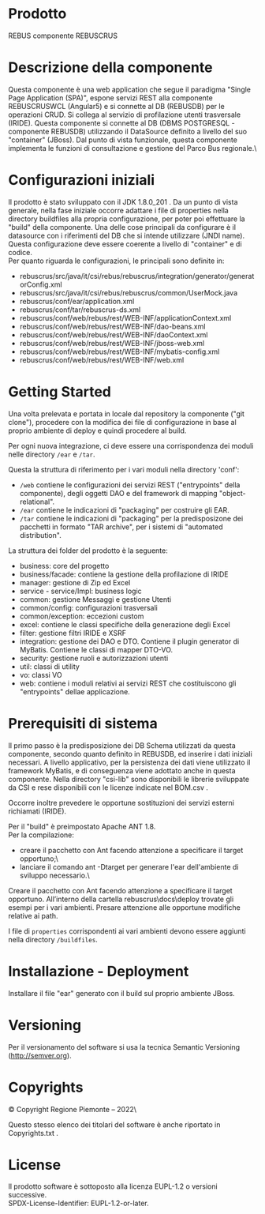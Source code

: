 # Prodotto
REBUS componente REBUSCRUS

# Descrizione della componente 
Questa componente è una web application che segue il paradigma "Single Page Application (SPA)", espone servizi REST alla componente REBUSCRUSWCL (Angular5) e si connette al DB (REBUSDB) per le operazioni CRUD.
Si collega al servizio di profilazione utenti trasversale (IRIDE).
Questa componente si connette al DB (DBMS POSTGRESQL - componente REBUSDB) utilizzando il DataSource definito a livello del suo "container" (JBoss).
Dal punto di vista funzionale, questa componente implementa le funzioni di consultazione e gestione del Parco Bus regionale.\

# Configurazioni iniziali
Il prodotto è stato sviluppato con il JDK 1.8.0_201 .
Da un punto di vista generale, nella fase iniziale occorre adattare i file di properties nella directory buildfiles alla propria configurazione, per poter poi effettuare la "build" della componente.
Una delle cose principali da configurare è il datasource con i riferimenti del DB che si intende utilizzare (JNDI name). Questa configurazione deve essere coerente a livello di "container" e di codice.\
Per quanto riguarda le configurazioni, le principali sono definite in:
- rebuscrus/src/java/it/csi/rebus/rebuscrus/integration/generator/generatorConfig.xml
- rebuscrus/src/java/it/csi/rebus/rebuscrus/common/UserMock.java
- rebuscrus/conf/ear/application.xml
- rebuscrus/conf/tar/rebuscrus-ds.xml
- rebuscrus/conf/web/rebus/rest/WEB-INF/applicationContext.xml
- rebuscrus/conf/web/rebus/rest/WEB-INF/dao-beans.xml
- rebuscrus/conf/web/rebus/rest/WEB-INF/daoContext.xml
- rebuscrus/conf/web/rebus/rest/WEB-INF/jboss-web.xml
- rebuscrus/conf/web/rebus/rest/WEB-INF/mybatis-config.xml
- rebuscrus/conf/web/rebus/rest/WEB-INF/web.xml

# Getting Started

Una volta prelevata e portata in locale dal repository la componente ("git clone"), procedere con la modifica dei file di configurazione in base al proprio ambiente di deploy e quindi procedere al build.

Per ogni nuova integrazione, ci deve essere una corrispondenza dei moduli nelle directory `/ear` e `/tar`.

Questa la struttura di riferimento per i vari moduli nella directory 'conf':
- `/web` contiene le configurazioni dei servizi REST ("entrypoints" della componente), degli oggetti DAO e del framework di mapping "object-relational".
- `/ear` contiene le indicazioni di "packaging" per costruire gli EAR.
- `/tar` contiene le indicazioni di "packaging" per la predisposizone dei pacchetti in formato "TAR archive", per i sistemi di "automated distribution".

La struttura dei folder del prodotto è la seguente:
- business: core del progetto
- business/facade: contiene la gestione della profilazione di IRIDE
- manager: gestione di Zip ed Excel
- service - service/Impl: business logic
- common:  gestione Messaggi e gestione Utenti
- common/config: configurazioni trasversali
- common/exception: eccezioni custom 
- excel: contiene le classi specifiche della generazione degli Excel
- filter: gestione filtri IRIDE e XSRF
- integration: gestione dei DAO e DTO. Contiene il plugin generator di MyBatis. Contiene le classi di mapper DTO-VO. 
- security: gestione ruoli e autorizzazioni utenti
- util: classi di utility
- vo: classi VO 
- web: contiene i moduli relativi ai servizi REST  che costituiscono gli "entrypoints" dellae applicazione. 

# Prerequisiti di sistema

Il primo passo è la predisposizione dei DB Schema utilizzati da questa componente, secondo quanto definito in REBUSDB, ed inserire i dati iniziali necessari. 
A livello applicativo, per la persistenza dei dati viene utilizzato il framework MyBatis, e di conseguenza viene adottato anche in questa componente.
Nella directory "csi-lib" sono disponibili le librerie sviluppate da CSI e rese disponibili con le licenze indicate nel BOM.csv .

Occorre inoltre prevedere le opportune sostituzioni dei servizi esterni richiamati (IRIDE).

Per il "build" è preimpostato Apache ANT 1.8.\
Per la compilazione:
- creare il pacchetto con Ant facendo attenzione a specificare il target opportuno;\
- lanciare il comando ant -Dtarget <env> per generare l'ear dell'ambiente di sviluppo necessario.\

Creare il pacchetto con Ant facendo attenzione a specificare il target opportuno. All’interno della cartella rebuscrus\docs\deploy trovate gli esempi per i vari ambienti. Presare attenzione alle opportune modifiche relative ai path.

I file di `properties` corrispondenti ai vari ambienti devono essere aggiunti nella directory `/buildfiles`.

# Installazione - Deployment
Installare il file "ear" generato con il build sul proprio ambiente JBoss.

# Versioning
Per il versionamento del software si usa la tecnica Semantic Versioning (http://semver.org).

# Copyrights

© Copyright Regione Piemonte – 2022\

Questo stesso elenco dei titolari del software è anche riportato in Copyrights.txt .

# License
Il prodotto software è sottoposto alla licenza EUPL-1.2 o versioni successive.\
SPDX-License-Identifier: EUPL-1.2-or-later.

